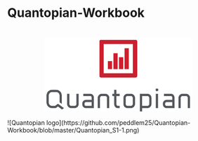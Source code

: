 # Quantopian-Workbook
# 
<p align="center">
  <img width="337" height="169" src="https://github.com/peddlem25/Quantopian-Workbook/blob/master/Quantopian_S1-1.png">
</p>
![Quantopian logo](https://github.com/peddlem25/Quantopian-Workbook/blob/master/Quantopian_S1-1.png)
